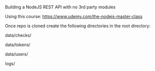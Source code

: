 Building a NodeJS REST API with no 3rd party modules

Using this course: https://www.udemy.com/the-nodejs-master-class

Once repo is cloned create the following directories in the root directory:

data/checks/

data/tokens/

data/users/

logs/
